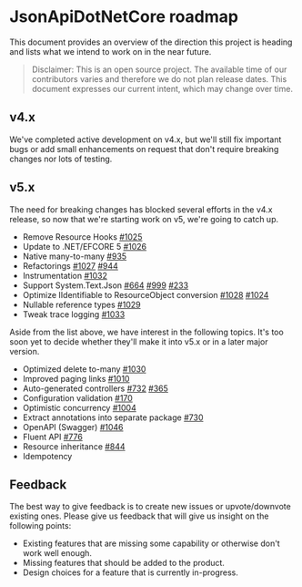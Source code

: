 # JsonApiDotNetCore roadmap

This document provides an overview of the direction this project is heading and lists what we intend to work on in the near future.

> Disclaimer: This is an open source project. The available time of our contributors varies and therefore we do not plan release dates. This document expresses our current intent, which may change over time.

## v4.x

We've completed active development on v4.x, but we'll still fix important bugs or add small enhancements on request that don't require breaking changes nor lots of testing.

## v5.x

The need for breaking changes has blocked several efforts in the v4.x release, so now that we're starting work on v5, we're going to catch up.

- Remove Resource Hooks [#1025](https://github.com/json-api-dotnet/JsonApiDotNetCore/issues/1025)
- Update to .NET/EFCORE 5 [#1026](https://github.com/json-api-dotnet/JsonApiDotNetCore/issues/1026)
- Native many-to-many [#935](https://github.com/json-api-dotnet/JsonApiDotNetCore/issues/935)
- Refactorings [#1027](https://github.com/json-api-dotnet/JsonApiDotNetCore/issues/1027) [#944](https://github.com/json-api-dotnet/JsonApiDotNetCore/issues/944)
- Instrumentation [#1032](https://github.com/json-api-dotnet/JsonApiDotNetCore/issues/1032)
- Support System.Text.Json [#664](https://github.com/json-api-dotnet/JsonApiDotNetCore/issues/664) [#999](https://github.com/json-api-dotnet/JsonApiDotNetCore/issues/999) [#233](https://github.com/json-api-dotnet/JsonApiDotNetCore/issues/233)
- Optimize IIdentifiable to ResourceObject conversion [#1028](https://github.com/json-api-dotnet/JsonApiDotNetCore/issues/1028) [#1024](https://github.com/json-api-dotnet/JsonApiDotNetCore/issues/1024)
- Nullable reference types [#1029](https://github.com/json-api-dotnet/JsonApiDotNetCore/issues/1029)
- Tweak trace logging [#1033](https://github.com/json-api-dotnet/JsonApiDotNetCore/issues/1033)

Aside from the list above, we have interest in the following topics. It's too soon yet to decide whether they'll make it into v5.x or in a later major version.

- Optimized delete to-many [#1030](https://github.com/json-api-dotnet/JsonApiDotNetCore/issues/1030)
- Improved paging links [#1010](https://github.com/json-api-dotnet/JsonApiDotNetCore/issues/1010)
- Auto-generated controllers [#732](https://github.com/json-api-dotnet/JsonApiDotNetCore/issues/732) [#365](https://github.com/json-api-dotnet/JsonApiDotNetCore/issues/365)
- Configuration validation [#170](https://github.com/json-api-dotnet/JsonApiDotNetCore/issues/170)
- Optimistic concurrency [#1004](https://github.com/json-api-dotnet/JsonApiDotNetCore/issues/1004)
- Extract annotations into separate package [#730](https://github.com/json-api-dotnet/JsonApiDotNetCore/issues/730)
- OpenAPI (Swagger) [#1046](https://github.com/json-api-dotnet/JsonApiDotNetCore/issues/1046)
- Fluent API [#776](https://github.com/json-api-dotnet/JsonApiDotNetCore/issues/776)
- Resource inheritance [#844](https://github.com/json-api-dotnet/JsonApiDotNetCore/issues/844)
- Idempotency

## Feedback

The best way to give feedback is to create new issues or upvote/downvote existing ones.
Please give us feedback that will give us insight on the following points:

* Existing features that are missing some capability or otherwise don't work well enough.
* Missing features that should be added to the product.
* Design choices for a feature that is currently in-progress.
